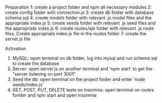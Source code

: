 Preparation
1: create a project folder and npm all necessary modules
2: create config folder with connection.js
3: create db folder with database schema.sql
4: create models folder with relevant .js model files and the appropriate index.js
5: create seeds folder with relevant .js seed files and the appropriate index.js
6: create routes/api folder with relevant .js route files. Create appropriate index.js file in the routes folder
7: create the server.js file

Activation
1. MySQL: open terminal on db folder, log into mysql and run schema.sql to create the database
2. Server: open server.js on another terminal and 'npm start' to get the "server listening on port 3001"
3. Seed the db: open terminal on the project folder and enter 'node seeds/index.js'
4. GET, POST, PUT, DELETE tests on insomnia: open terminal on routes forlder and npm start and open insomnia
